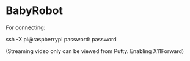 # BabyRobot

For connecting: 

ssh -X pi@raspberrypi
password: password

(Streaming video only can be viewed from Putty. Enabling X11Forward)


